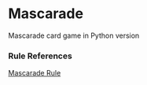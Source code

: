 # Mascarade
Mascarade card game in Python version

### Rule References
[Mascarade Rule](http://rprod.com/uploads/file/MASCARADE_RULES_EN.pdf)